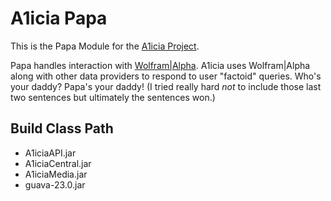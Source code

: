 # A1icia Papa

This is the Papa Module for the [A1icia Project](https://github.com/markhull/A1icia).

Papa handles interaction with [Wolfram\|Alpha](https://www.wolframalpha.com). A1icia uses Wolfram\|Alpha along with other data providers to respond to user "factoid" queries. Who's your daddy? Papa's your daddy! (I tried really hard *not* to include those last two sentences but ultimately the sentences won.)

## Build Class Path
* A1iciaAPI.jar
* A1iciaCentral.jar
* A1iciaMedia.jar
* guava-23.0.jar
